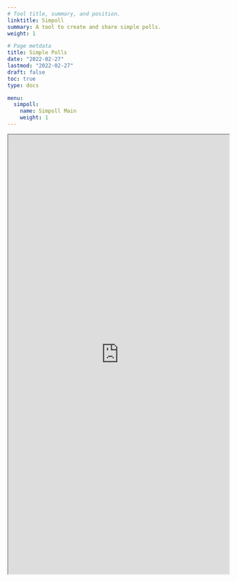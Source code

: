 ```yaml
---
# Tool title, summary, and position.
linktitle: Simpoll
summary: A tool to create and share simple polls.
weight: 1

# Page metdata
title: Simple Polls
date: "2022-02-27"
lastmod: "2022-02-27"
draft: false
toc: true
type: docs 

menu:
  simpoll:
    name: Simpoll Main
    weight: 1
---
```


<iframe
    src='https://share.streamlit.io/rhdzmota/simpoll-streamlit/main/app.py?view=question_configs'
    height="1000"
    width="100%">
</iframe>


